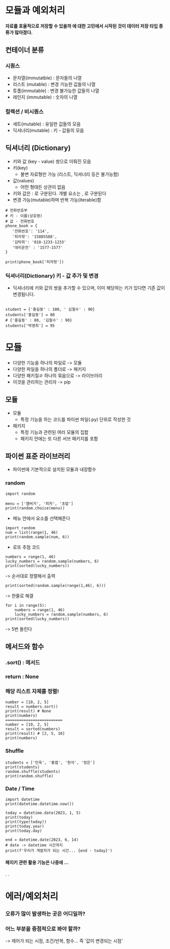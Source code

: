 # 모듈과 예외처리
#### 자료를 효율적으로 저장할 수 있을까 에 대한 고민에서 시작된 것이 데이터 저장 타입 종류가 많아졌다.
## 컨테이너 분류
### 시퀀스
- 문자열(immutatble) : 문자들의 나열
- 리스트 (mutable) : 변경 가능한 값들의 나열
- 튜플(immutable) : 변경 불가능한 값들의 나열
- 레인지 (immutable) : 숫자의 나열
### 컬렉션 / 비시퀀스
- 세트(mutable) : 유일한 값들의 모음
- 딕셔너리(mutable) : 키 - 값들의 모음

## 딕셔너리 (Dictionary)
- 키와 값 (key - value) 쌍으로 이뤄진 모음 
 - 키(key)
    - 불변 자료형만 가능 (리스트, 딕셔너리 등은 불가능함)
 - 값(values)
    - 어떤 형태든 상관이 없음
- 키와 값은 : 로 구분된다. 개별 요소는 , 로 구분된다
- 변경 가능(mutable)하며 반복 가능(iterable)함

```
# 전화번호부
# 키 - 이름(상호명)
# 값 - 전화번호
phone_book = {
   '전화번호': '114',
   '피자헛': '15885588',
   '김탁희': '010-1233-1233'
   '대리운전' : '1577-1577'
}

print(phone_book['피자헛'])
```

### 딕셔너리(Dictionary) 키 - 값 추가 및 변경
- 딕셔너리에 키와 값의 쌍을 추가할 수 있으며,
이미 해당하는 키가 있다면 기존 값이 변경됨니다.

```

student = {'홍길동' : 100, ' 김철수' : 90}
students['홍길동'] = 80
# {'홍길동' : 80, '김철수' : 90}
students['박영희'] = 95

```


# 모듈
- 다양한 기능을 하나의 파일로 -> 모듈
- 다양한 파일을 하나의 폴더로 -> 패키지
- 다양한 패키질ㄹ 하나의 묶음으로 -> 라이브러리
- 이것을 관리하는 관리자 -> pip

## 모듈
- 모듈 
   - 특정 기능을 하는 코드를 파이썬 파일(.py) 단위로 작성한 것
- 패키지
   - 특정 기능과 관련된 여러 모듈의 집합
   - 패키지 안에는 또 다른 서브 패키지를 포함

## 파이썬 표준 라이브러리
- 파이썬에 기본적으로 설치된 모듈과 내장함수
### random
```
import random

menu = ['햄버거', '피자', '초밥']
print(random.choice(menu))
```
 - 메뉴 안에서 요소를 선택해준다
```
import random
num = list(range(1, 46)
print(random.sample(num, 6))
```
 - 로또 추첨 코드
```
numbers = range(1, 46)
lucky_numbers = random.sample(numbers, 6)
print(sorted(lucky_numbers))
```
-> 순서대로 정렬해서 출력
```
print(sorted(random.sample(range(1,46), 6)))
```
-> 한줄로 해결
````
for i in range(5):
    numbers = range(1, 46)
    lucky_numbers = random.sample(numbers, 6)
print(sorted(lucky_numbers))
````
-> 5번 돌린다

## 메서드와 함수
### .sort() : 메서드
### return : None
### 해당 리스트 자체를 정렬!
```
number = [10, 2, 5]
result = numbers.sort()
print(result) # None
print(numbers)
=========================
number = [10, 2, 5]
result = sorted(numbers)
print(result) # [2, 5, 10]
print(numbers)
```
### Shuffle
```
students = ['민욱', '홍엽', '현석', '정은']
print(students)
random.shuffle(students)
print(random.shuffle)
```

### Date / Time
```
import datetime
print(datetime.datetime.now())
```
```
today = datetime.date(2023, 1, 5)
print(today)
print(type(today))
print(today.year)
print(today.day)
```
```
end = datetime.date(2023, 6, 14) 
# date -> datetime 시간까지
print(f'우리가 개발자가 되는 시간... {end - today}')
```
#### 패지키 관련 활용 기능은 나중에 ...
.
.



# 에러/예외처리
### 오류가 많이 발생하는 곳은 어디일까?
### 어느 부분을 중점적으로 봐야 할까?
-> 제어가 되는 시점, 조건/반복, 함수... 즉 '값이 변경되는 시점'

